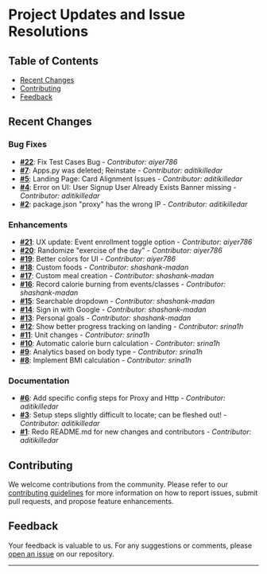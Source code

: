 # Project Updates and Issue Resolutions

## Table of Contents
- [Recent Changes](#recent-changes)
- [Contributing](#contributing)
- [Feedback](#feedback)

## Recent Changes

### Bug Fixes
- **[#22](link-to-issue-22)**: Fix Test Cases Bug - _Contributor: aiyer786_
- **[#7](link-to-issue-7)**: Apps.py was deleted; Reinstate - _Contributor: aditikilledar_
- **[#5](link-to-issue-5)**: Landing Page: Card Alignment Issues - _Contributor: aditikilledar_
- **[#4](link-to-issue-4)**: Error on UI: User Signup User Already Exists Banner missing - _Contributor: aditikilledar_
- **[#2](link-to-issue-2)**: package.json "proxy" has the wrong IP - _Contributor: aditikilledar_

### Enhancements
- **[#21](link-to-issue-21)**: UX update: Event enrollment toggle option - _Contributor: aiyer786_
- **[#20](link-to-issue-20)**: Randomize "exercise of the day" - _Contributor: aiyer786_
- **[#19](link-to-issue-19)**: Better colors for UI - _Contributor: aiyer786_
- **[#18](link-to-issue-18)**: Custom foods - _Contributor: shashank-madan_
- **[#17](link-to-issue-17)**: Custom meal creation - _Contributor: shashank-madan_
- **[#16](link-to-issue-16)**: Record calorie burning from events/classes - _Contributor: shashank-madan_
- **[#15](link-to-issue-15)**: Searchable dropdown - _Contributor: shashank-madan_
- **[#14](link-to-issue-14)**: Sign in with Google - _Contributor: shashank-madan_
- **[#13](link-to-issue-13)**: Personal goals - _Contributor: shashank-madan_
- **[#12](link-to-issue-12)**: Show better progress tracking on landing - _Contributor: srina1h_
- **[#11](link-to-issue-11)**: Unit changes - _Contributor: srina1h_
- **[#10](link-to-issue-10)**: Automatic calorie burn calculation - _Contributor: srina1h_
- **[#9](link-to-issue-9)**: Analytics based on body type - _Contributor: srina1h_
- **[#8](link-to-issue-8)**: Implement BMI calculation - _Contributor: srina1h_

### Documentation
- **[#6](link-to-issue-6)**: Add specific config steps for Proxy and Http - _Contributor: aditikilledar_
- **[#3](link-to-issue-3)**: Setup steps slightly difficult to locate; can be fleshed out! - _Contributor: aditikilledar_
- **[#1](link-to-issue-1)**: Redo README.md for new changes and contributors - _Contributor: aditikilledar_

## Contributing
We welcome contributions from the community. Please refer to our [contributing guidelines](link-to-contributing-guidelines) for more information on how to report issues, submit pull requests, and propose feature enhancements.

## Feedback
Your feedback is valuable to us. For any suggestions or comments, please [open an issue](link-to-issue-tracker) on our repository.

---
